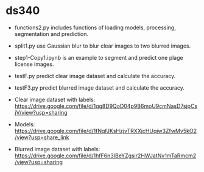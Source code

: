 # ds340
* functions2.py includes functions of loading models, processing, segmentation and prediction.
* split1.py use Gaussian blur to blur clear images to two blurred images.
* step1-Copy1.ipynb is an example to segment and predict one plage license images.
* testF.py predict clear image dataset and calculate the accuracy.
* testF3.py predict blurred image dataset and calculate the accuracy.

* Clear image dataset with labels: https://drive.google.com/file/d/1qg8D9QoD04p9B6moU9cmNasD7sjpCsjV/view?usp=sharing
* Models: https://drive.google.com/file/d/1fNqfJKsHzjvTRXXjcHUqiw3ZfwMv5kO2/view?usp=share_link
* Blurred image dataset with labels: https://drive.google.com/file/d/1hfF6n3IBeYZgsir2HWJatNv1mTaRmcm2/view?usp=sharing
